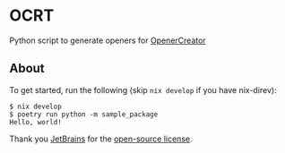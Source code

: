 # OCRT

Python script to generate openers for [OpenerCreator](https://github.com/herulume/OpenerCreator)

## About

To get started, run the following (skip `nix develop` if you have nix-direv):

```
$ nix develop
$ poetry run python -m sample_package
Hello, world!
```

Thank you [JetBrains](https://www.jetbrains.com/pycharm/) for the [open-source license](https://www.jetbrains.com/community/opensource/).
